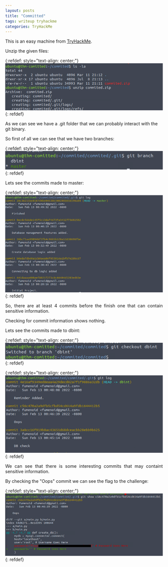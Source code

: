 ```yaml
---
layout: posts
title: "Committed"
tags: writeup tryhackme
categories: TryHackMe
---
```


This is an easy machine from [TryHackMe](https://tryhackme.com/room/committed).

Unzip the given files:

{:refdef: style="text-align: center;"}
![rustscan](/assets/committed/1.png)
{: refdef}

As we can see we have a .git folder that we can probably interact with the git binary.

So first of all we can see that we have two branches:

{:refdef: style="text-align: center;"}
![rustscan](/assets/committed/2.png)
{: refdef}

<p style='text-align: justify;'>
Lets see the commits made to master:
</p>

{:refdef: style="text-align: center;"}
![rustscan](/assets/committed/3.png)
{: refdef}

<p style='text-align: justify;'>
So, there are at least 4 commits before the finish one that can contain sensitive information.
</p>

Checking for commit information shows nothing.

Lets see the commits made to dbint:

{:refdef: style="text-align: center;"}
![rustscan](/assets/committed/4.png)
{: refdef}

{:refdef: style="text-align: center;"}
![rustscan](/assets/committed/5.png)
{: refdef}

<p style='text-align: justify;'>
We can see that there is some interesting commits that may containt sensitive information.
</p>

By checking the "Oops" commit we can see the flag to the challenge:

{:refdef: style="text-align: center;"}
![rustscan](/assets/committed/6.png)
{: refdef}
